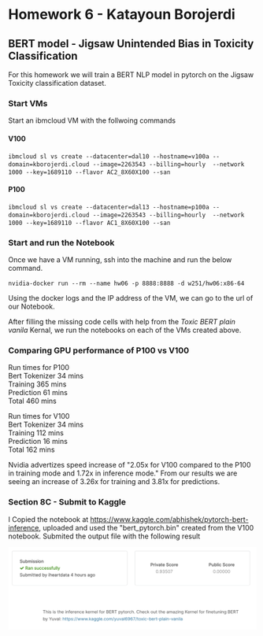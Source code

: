 # Homework 6 - Katayoun Borojerdi   

## BERT model - Jigsaw Unintended Bias in Toxicity Classification  
For this homework we will train a BERT NLP model in pytorch on the Jigsaw Toxicity classification dataset.

### Start VMs  
Start an ibmcloud VM with the follwoing commands

#### V100  
```
ibmcloud sl vs create --datacenter=dal10 --hostname=v100a --domain=kborojerdi.cloud --image=2263543 --billing=hourly  --network 1000 --key=1689110 --flavor AC2_8X60X100 --san
```

#### P100  
```
ibmcloud sl vs create --datacenter=dal13 --hostname=p100a --domain=kborojerdi.cloud --image=2263543 --billing=hourly  --network 1000 --key=1689110 --flavor AC1_8X60X100 --san
```

### Start and run the Notebook
Once we have a VM running, ssh into the machine and run the below command.
```
nvidia-docker run --rm --name hw06 -p 8888:8888 -d w251/hw06:x86-64
```
Using the docker logs and the IP address of the VM, we can go to the url of our Notebook.  

After filling the missing code cells with help from the *Toxic BERT plain vanila* Kernal, we run the notebooks on each of the VMs created above.

### Comparing GPU performance of P100 vs V100
Run times for P100  
Bert Tokenizer  34 mins  
Training        365 mins  
Prediction      61 mins  
Total           460 mins  

Run times for V100  
Bert Tokenizer  34 mins  
Training        112 mins  
Prediction      16 mins  
Total           162 mins  

Nvidia advertizes speed increase of "2.05x for V100 compared to the P100 in training mode and 1.72x in inference mode."
From our results we are seeing an increase of 3.26x for training and 3.81x for predictions.

### Section 8C - Submit to Kaggle
I Copied the notebook at https://www.kaggle.com/abhishek/pytorch-bert-inference, uploaded and used the "bert_pytorch.bin" created from the V100 notebook.
Submited the output file with the following result

![Kaggle Score](https://github.com/kborojerdi/w251/blob/master/HW6/Kaggle%20Score%20-%20Kborojerdi.png)
